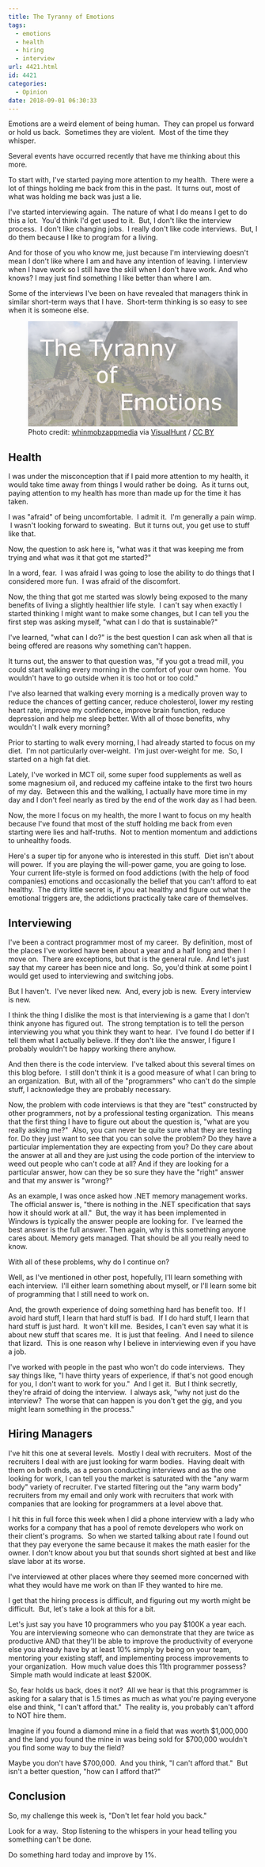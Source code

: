 ```yaml
---
title: The Tyranny of Emotions
tags:
  - emotions
  - health
  - hiring
  - interview
url: 4421.html
id: 4421
categories:
  - Opinion
date: 2018-09-01 06:30:33
---
```


Emotions are a weird element of being human.  They can propel us forward or hold us back.  Sometimes they are violent.  Most of the time they whisper. 

Several events have occurred recently that have me thinking about this more. 

To start with, I've started paying more attention to my health.  There were a lot of things holding me back from this in the past.  It turns out, most of what was holding me back was just a lie. 

I've started interviewing again.  The nature of what I do means I get to do this a lot.  You'd think I'd get used to it.  But, I don't like the interview process.  I don't like changing jobs.  I really don't like code interviews.  But, I do them because I like to program for a living.

And for those of you who know me, just because I'm interviewing doesn't mean I don't like where I am and have any intention of leaving.  I interview when I have work so I still have the skill when I don't have work.  And who knows?  I may just find something I like better than where I am.

Some of the interviews I've been on have revealed that managers think in similar short-term ways that I have.  Short-term thinking is so easy to see when it is someone else. <figure>![](/uploads/2017/08/2017-08-19.png "The Tyranny of Emotions")<figcaption>Photo credit: [whinmobzappmedia](//www.flickr.com/photos/whinmobzappmedia/16016836686/) via [VisualHunt](//visualhunt.com/re/fb1f6a) / [ CC BY](//creativecommons.org/licenses/by/2.0/)</figcaption></figure>

<!-- more -->

Health
------

I was under the misconception that if I paid more attention to my health, it would take time away from things I would rather be doing.  As it turns out, paying attention to my health has more than made up for the time it has taken. 

I was "afraid" of being uncomfortable.  I admit it.  I'm generally a pain wimp.  I wasn't looking forward to sweating.  But it turns out, you get use to stuff like that. 

Now, the question to ask here is, "what was it that was keeping me from trying and what was it that got me started?" 

In a word, fear.  I was afraid I was going to lose the ability to do things that I considered more fun.  I was afraid of the discomfort. 

Now, the thing that got me started was slowly being exposed to the many benefits of living a slightly healthier life style.  I can't say when exactly I started thinking I might want to make some changes, but I can tell you the first step was asking myself, "what can I do that is sustainable?" 

I've learned, "what can I do?" is the best question I can ask when all that is being offered are reasons why something can't happen. 

It turns out, the answer to that question was, "if you got a tread mill, you could start walking every morning in the comfort of your own home.  You wouldn't have to go outside when it is too hot or too cold." 

I've also learned that walking every morning is a medically proven way to reduce the chances of getting cancer, reduce cholesterol, lower my resting heart rate, improve my confidence, improve brain function, reduce depression and help me sleep better. With all of those benefits, why wouldn't I walk every morning? 

Prior to starting to walk every morning, I had already started to focus on my diet.  I'm not particularly over-weight.  I'm just over-weight for me.  So, I started on a high fat diet.  

Lately, I've worked in MCT oil, some super food supplements as well as some magnesium oil, and reduced my caffeine intake to the first two hours of my day.  Between this and the walking, I actually have more time in my day and I don't feel nearly as tired by the end of the work day as I had been. 

Now, the more I focus on my health, the more I want to focus on my health because I've found that most of the stuff holding me back from even starting were lies and half-truths.  Not to mention momentum and addictions to unhealthy foods. 

Here's a super tip for anyone who is interested in this stuff.  Diet isn't about will power.  If you are playing the will-power game, you are going to lose.  Your current life-style is formed on food addictions (with the help of food companies) emotions and occasionally the belief that you can't afford to eat healthy.  The dirty little secret is, if you eat healthy and figure out what the emotional triggers are, the addictions practically take care of themselves.

Interviewing
------------

I've been a contract programmer most of my career.  By definition, most of the places I've worked have been about a year and a half long and then I move on.  There are exceptions, but that is the general rule.  And let's just say that my career has been nice and long.  So, you'd think at some point I would get used to interviewing and switching jobs. 

But I haven't.  I've never liked new.  And, every job is new.  Every interview is new. 

I think the thing I dislike the most is that interviewing is a game that I don't think anyone has figured out.  The strong temptation is to tell the person interviewing you what you think they want to hear.  I've found I do better if I tell them what I actually believe. If they don't like the answer, I figure I probably wouldn't be happy working there anyhow.

And then there is the code interview.  I've talked about this several times on this blog before.  I still don't think it is a good measure of what I can bring to an organization.  But, with all of the "programmers" who can't do the simple stuff, I acknowledge they are probably necessary. 

Now, the problem with code interviews is that they are "test" constructed by other programmers, not by a professional testing organization.  This means that the first thing I have to figure out about the question is, "what are you really asking me?"  Also, you can never be quite sure what they are testing for.  Do they just want to see that you can solve the problem?  Do they have a particular implementation they are expecting from you?  Do they care about the answer at all and they are just using the code portion of the interview to weed out people who can't code at all?  And if they are looking for a particular answer, how can they be so sure they have the "right" answer and that my answer is "wrong?"

As an example, I was once asked how .NET memory management works.  The official answer is, "there is nothing in the .NET specification that says how it should work at all."  But, the way it has been implemented in Windows is typically the answer people are looking for.  I've learned the best answer is the full answer.  Then again, why is this something anyone cares about.  Memory gets managed.  That should be all you really need to know. 

With all of these problems, why do I continue on? 

Well, as I've mentioned in other post, hopefully, I'll learn something with each interview.  I'll either learn something about myself, or I'll learn some bit of programming that I still need to work on. 

And, the growth experience of doing something hard has benefit too.  If I avoid hard stuff, I learn that hard stuff is bad.  If I do hard stuff, I learn that hard stuff is just hard.  It won't kill me.  Besides, I can't even say what it is about new stuff that scares me.  It is just that feeling.  And I need to silence that lizard.  This is one reason why I believe in interviewing even if you have a job. 

I've worked with people in the past who won't do code interviews.  They say things like, "I have thirty years of experience, if that's not good enough for you, I don't want to work for you."  And I get it.  But I think secretly, they're afraid of doing the interview.  I always ask, "why not just do the interview?  The worse that can happen is you don't get the gig, and you might learn something in the process."

Hiring Managers
---------------

I've hit this one at several levels.  Mostly I deal with recruiters.  Most of the recruiters I deal with are just looking for warm bodies.  Having dealt with them on both ends, as a person conducting interviews and as the one looking for work, I can tell you the market is saturated with the "any warm body" variety of recruiter. I've started filtering out the "any warm body" recruiters from my email and only work with recruiters that work with companies that are looking for programmers at a level above that.

I hit this in full force this week when I did a phone interview with a lady who works for a company that has a pool of remote developers who work on their client's programs.  So when we started talking about rate I found out that they pay everyone the same because it makes the math easier for the owner. I don't know about you but that sounds short sighted at best and like slave labor at its worse.

I've interviewed at other places where they seemed more concerned with what they would have me work on than IF they wanted to hire me. 

I get that the hiring process is difficult, and figuring out my worth might be difficult.  But, let's take a look at this for a bit. 

Let's just say you have 10 programmers who you pay $100K a year each.  You are interviewing someone who can demonstrate that they are twice as productive AND that they'll be able to improve the productivity of everyone else you already have by at least 10% simply by being on your team, mentoring your existing staff, and implementing process improvements to your organization.  How much value does this 11th programmer possess?  Simple math would indicate at least $200K. 

So, fear holds us back, does it not?  All we hear is that this programmer is asking for a salary that is 1.5 times as much as what you're paying everyone else and think, "I can't afford that."  The reality is, you probably can't afford to NOT hire them. 

Imagine if you found a diamond mine in a field that was worth $1,000,000 and the land you found the mine in was being sold for $700,000 wouldn't you find some way to buy the field? 

Maybe you don't have $700,000.  And you think, "I can't afford that."  But isn't a better question, "how can I afford that?"

Conclusion
----------

So, my challenge this week is, "Don't let fear hold you back." 

Look for a way.  Stop listening to the whispers in your head telling you something can't be done. 

Do something hard today and improve by 1%.
